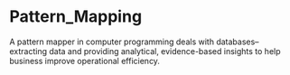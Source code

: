 # Pattern_Mapping
A pattern mapper in computer programming deals with databases–extracting data and providing analytical, evidence-based insights to help business improve operational efficiency.
